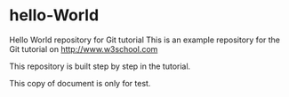 # hello-World
Hello World repository for Git tutorial
This is an example repository for the Git tutorial on http://www.w3school.com

This repository is built step by step in the tutorial.

This copy of document is only for test. 